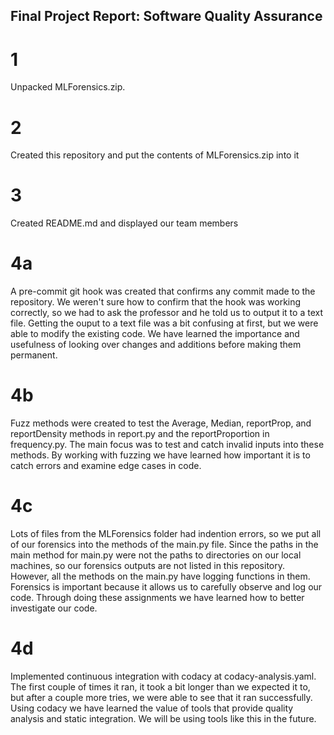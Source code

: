 ## Final Project Report: Software Quality Assurance

# 1
Unpacked MLForensics.zip.

# 2
Created this repository and put the contents of MLForensics.zip into it

# 3
Created README.md and displayed our team members

# 4a
A pre-commit git hook was created that confirms any commit made to the repository. We weren't sure how to confirm that the hook was working correctly, so we had to ask the professor and he told us to output it to a text file. Getting the ouput to a text file was a bit confusing at first, but we were able to modify the existing code.
We have learned the importance and usefulness of looking over changes and additions before making them permanent.

# 4b
Fuzz methods were created to test the Average, Median, reportProp, and reportDensity methods in report.py and the reportProportion in frequency.py. The main focus was to test and catch invalid inputs into these methods.
By working with fuzzing we have learned how important it is to catch errors and examine edge cases in code.

# 4c
Lots of files from the MLForensics folder had indention errors, so we put all of our forensics into the methods of the main.py file. Since the paths in the main method for main.py were not the paths to directories on our local machines, so our forensics outputs are not listed in this repository. However, all the methods on the main.py have logging functions in them.
Forensics is important because it allows us to carefully observe and log our code. Through doing these assignments we have learned how to better investigate our code.

# 4d
Implemented continuous integration with codacy at codacy-analysis.yaml. The first couple of times it ran, it took a bit longer than we expected it to, but after a couple more tries, we were able to see that it ran successfully.
Using codacy we have learned the value of tools that provide quality analysis and static integration. We will be using tools like this in the future.
